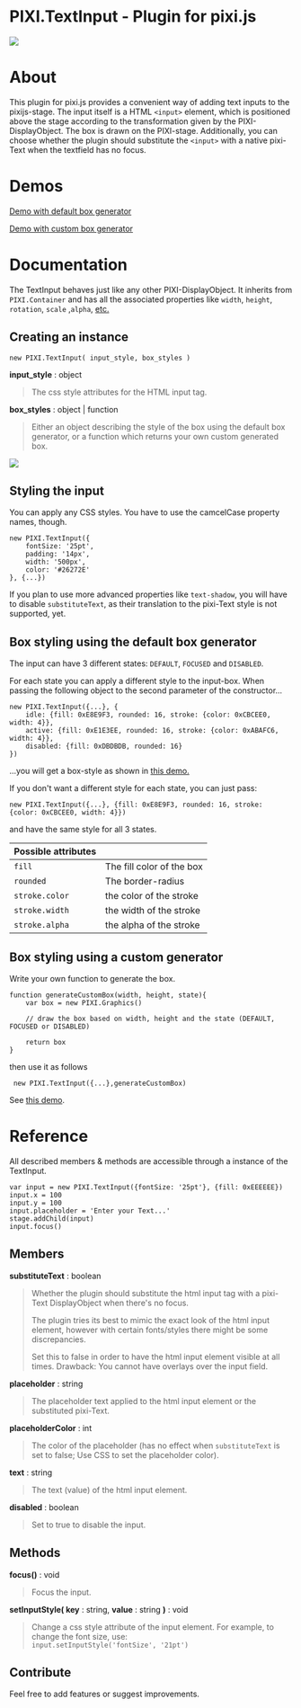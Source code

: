 # PIXI.TextInput - Plugin for pixi.js
![](http://manuelotto.com/opensource/PIXI.TextInput/img/preview.png?v2)

# About

This plugin for pixi.js provides a convenient way of adding text inputs to the pixijs-stage. 
The input itself is a HTML `<input>` element, which is positioned above the stage according to the transformation given by the PIXI-DisplayObject. The box is drawn on the PIXI-stage. Additionally, you can choose whether the plugin should substitute the `<input>` with a native pixi-Text when the textfield has no focus.

# Demos
[Demo with default box generator](http://manuelotto.com/opensource/PIXI.TextInput/demos/demo_default.html)

[Demo with custom box generator](http://manuelotto.com/opensource/PIXI.TextInput/demos/demo_custom.html)

# Documentation
The TextInput behaves just like any other PIXI-DisplayObject. It inherits from `PIXI.Container` and has all the associated properties like `width`, `height`, `rotation`, `scale` ,`alpha`, [etc.](http://pixijs.download/dev/docs/PIXI.Container.html)

## Creating an instance

    new PIXI.TextInput( input_style, box_styles )

**input_style** : object

>The css style attributes for the HTML input tag.

**box_styles** : object | function

>Either an object describing the style of the box using the default box generator, or a function which returns your own custom generated box.

![](http://manuelotto.com/opensource/PIXI.TextInput/img/components.png?v2)

## Styling the input
You can apply any CSS styles. You have to use the camcelCase property names, though.

```
new PIXI.TextInput({
    fontSize: '25pt',
    padding: '14px',
    width: '500px',
    color: '#26272E'
}, {...})
```
If you plan to use more advanced properties like `text-shadow`, you will have to disable `substituteText`, as their translation to the pixi-Text style is not supported, yet.

## Box styling using the default box generator

The input can have 3 different states: `DEFAULT`, `FOCUSED` and `DISABLED`.


For each state you can apply a different style to the input-box.
When passing the following object to the second parameter of the constructor...

```
new PIXI.TextInput({...}, {
    idle: {fill: 0xE8E9F3, rounded: 16, stroke: {color: 0xCBCEE0, width: 4}},
    active: {fill: 0xE1E3EE, rounded: 16, stroke: {color: 0xABAFC6, width: 4}},
    disabled: {fill: 0xDBDBDB, rounded: 16}
})
```

...you will get a box-style as shown in [this demo.](http://manuelotto.com/opensource/PIXI.TextInput/demos/demo_default.html)

If you don't want a different style for each state, you can just pass:
```
new PIXI.TextInput({...}, {fill: 0xE8E9F3, rounded: 16, stroke: {color: 0xCBCEE0, width: 4}})
```
and have the same style for all 3 states.



| Possible attributes  |  |
|--|--|
| `fill`  | The fill color of the box |
| `rounded` | The border-radius |
| `stroke.color` | the color of the stroke |
| `stroke.width` | the width of the stroke |
| `stroke.alpha` | the alpha of the stroke |



## Box styling using a custom generator
Write your own function to generate the box.


    function generateCustomBox(width, height, state){
        var box = new PIXI.Graphics()
    
        // draw the box based on width, height and the state (DEFAULT, FOCUSED or DISABLED)
    
        return box
    }

 then use it as follows

     new PIXI.TextInput({...},generateCustomBox)

See [this demo](http://manuelotto.com/opensource/PIXI.TextInput/demos/demo_custom.html).

# Reference
All described members & methods are accessible through a instance of the TextInput.
```
var input = new PIXI.TextInput({fontSize: '25pt'}, {fill: 0xEEEEEE})
input.x = 100
input.y = 100
input.placeholder = 'Enter your Text...'
stage.addChild(input)
input.focus()
```

## Members

**substituteText** : boolean
>Whether the plugin should substitute the html input tag with a pixi-Text DisplayObject when there's no focus. 
>
>The plugin tries its best to mimic the exact look of the html input element, however with certain fonts/styles there might be some discrepancies. 
>
>Set this to false in order to have the html input element visible at all times. 
>Drawback: You cannot have overlays over the input field.

**placeholder** : string  
>The placeholder text applied to the html input element or the substituted pixi-Text.

**placeholderColor** : int
>The color of the placeholder (has no effect when `substituteText` is set to false; Use CSS to set the placeholder color).

**text** : string  
>The text (value) of the html input element.

**disabled** : boolean
>Set to true to disable the input.



## Methods

**focus()** : void  
>Focus the input.

**setInputStyle( key** : string, **value** : string **)** : void  
>Change a css style attribute of the input element.
>For example, to change the font size,
use:  
>`input.setInputStyle('fontSize', '21pt')`



## Contribute
Feel free to add features or suggest improvements.